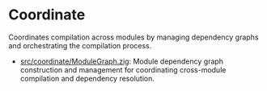 # Coordinate

Coordinates compilation across modules by managing dependency graphs and orchestrating the compilation process.

- [src/coordinate/ModuleGraph.zig](./ModuleGraph.zig): Module dependency graph construction and management for coordinating cross-module compilation and dependency resolution.
